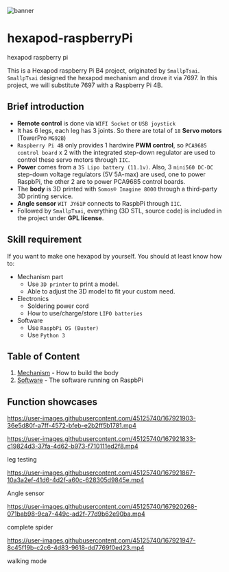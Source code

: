 
![banner](files/hexapod_og.jpg)

# hexapod-raspberryPi

hexapod raspberry pi

This is a Hexapod raspberry Pi B4 project, originated by `SmallpTsai`.
`SmallpTsai` designed the hexapod mechanism and drove it via 7697. 
In this project, we will substitute 7697 with a Raspberry Pi 4B. 

## Brief introduction

* **Remote control** is done via `WIFI Socket` or `USB joystick`
* It has 6 legs, each leg has 3 joints. So there are total of `18` **Servo motors** (TowerPro `MG92B`)
* `Raspberry Pi 4B` only provides 1 hardwire **PWM control**, so `PCA9685 control board` x 2 with the integrated step-down regulator are used to control these servo motors through `IIC`.
* **Power** comes from a `3S Lipo battery (11.1v)`. Also, 3 `mini560 DC-DC` step-down voltage regulators (5V 5A-max) are used, one to power RaspbPi, the other 2 are to power PCA9685 control boards.
* The **body** is 3D printed with `Somos® Imagine 8000` through a third-party 3D printing service.  
* **Angle sensor** `WIT JY61P` connects to RaspbPi through `IIC`.
* Followed by `SmallpTsai`, everything (3D STL, source code) is included in the project under **GPL license**.

## Skill requirement

If you want to make one hexapod by yourself. You should at least know how to:

* Mechanism part
    * Use `3D printer` to print a model.
    * Able to adjust the 3D model to fit your custom need.
* Electronics
    * Soldering power cord
    * How to use/charge/store `LIPO batteries`
* Software
    * Use `RaspbPi OS (Buster)` 
    * Use `Python 3`

## Table of Content

1. [Mechanism](mechanism/) - How to build the body
1. [Software](software/) - The software running on RaspbPi

## Function showcases


https://user-images.githubusercontent.com/45125740/167921903-36e5d80f-a7ff-4572-bfeb-e2b2ff5b1781.mp4

https://user-images.githubusercontent.com/45125740/167921833-c19824d3-37fa-4d62-b973-f710111ed2f8.mp4

leg testing

https://user-images.githubusercontent.com/45125740/167921867-10a3a2ef-41d6-4d2f-a60c-628305d9845e.mp4

Angle sensor

https://user-images.githubusercontent.com/45125740/167920268-071bab98-9ca7-449c-ad2f-77d9b62e90ba.mp4

complete spider

https://user-images.githubusercontent.com/45125740/167921947-8c45f19b-c2c6-4d83-9618-dd7769f0ed23.mp4

walking mode


